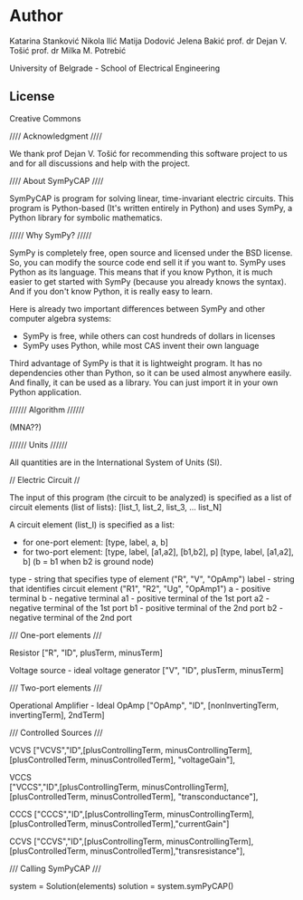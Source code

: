 #  Author  #

Katarina Stanković
Nikola Ilić
Matija Dodović
Jelena Bakić
prof. dr Dejan V. Tošić
prof. dr Milka M. Potrebić

University of Belgrade - School of Electrical Engineering

## License  ##

Creative Commons

//// Acknowledgment ////

We thank prof Dejan V. Tošić for recommending this software project to us and for all discussions and help with the project.

//// About SymPyCAP ////

SymPyCAP is program for solving linear, time-invariant electric circuits. This program is Python-based 
(It's written entirely in Python) and uses SymPy, a Python library for symbolic mathematics.

///// Why SymPy?  /////

SymPy is completely free, open source and licensed under the BSD license. So, you can modify the 
source code end sell it if you want to. SymPy uses Python as its language. This means that if you
know Python, it is much easier to get started with SymPy (because you already knows the syntax). 
And if you don't know Python, it is really easy to learn. 

Here is already two important differences between SymPy and other computer algebra systems: 
* SymPy is free, while others can cost hundreds of dollars in licenses
* SymPy uses Python, while most CAS invent their own language

Third advantage of SymPy is that it is lightweight program. It has no dependencies other than Python,
so it can be used almost anywhere easily. 
And finally, it can be used as a library. You can just import it in your own Python application.

////// Algorithm //////

(MNA??)

//////   Units   //////

All quantities are in the International System of Units (SI).

// Electric Circuit  //

The input of this program (the circuit to be analyzed) is specified as a list of circuit elements (list
 of lists):
[list_1, list_2, list_3, ... list_N]

A circuit element (list_I) is specified as a list:
* for one-port element: [type, label, a, b] 
* for two-port element: [type, label, [a1,a2], [b1,b2], p]
                        [type, label, [a1,a2], b] (b = b1 when b2 is ground node)
                        

type - string that specifies type of element ("R", "V", "OpAmp")
label - string that identifies circuit element ("R1", "R2", "Ug", "OpAmp1")
a - positive terminal
b - negative terminal
a1 - positive terminal of the 1st port
a2 - negative terminal of the 1st port
b1 - positive terminal of the 2nd port
b2 - negative terminal of the 2nd port
 
/// One-port elements ///

Resistor 
["R", "ID", plusTerm, minusTerm]

Voltage source - ideal voltage generator
["V", "ID", plusTerm, minusTerm]

/// Two-port elements ///

Operational Amplifier - Ideal OpAmp
["OpAmp", "ID", [nonInvertingTerm, invertingTerm], 2ndTerm]

/// Controlled Sources ///

VCVS
["VCVS","ID",[plusControllingTerm, minusControllingTerm],[plusControlledTerm, minusControlledTerm], "voltageGain"],

VCCS    
["VCCS","ID",[plusControllingTerm, minusControllingTerm],[plusControlledTerm, minusControlledTerm], "transconductance"],

CCCS
["CCCS","ID",[plusControllingTerm, minusControllingTerm],[plusControlledTerm, minusControlledTerm],"currentGain"]

CCVS
["CCVS","ID",[plusControllingTerm, minusControllingTerm],[plusControlledTerm, minusControlledTerm],"transresistance"],

/// Calling SymPyCAP  ///

system = Solution(elements)
solution = system.symPyCAP()

